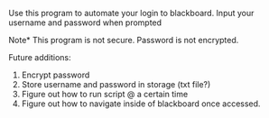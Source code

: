 Use this program to automate your login to blackboard.
Input your username and password when prompted

Note* 
This program is not secure. Password is not encrypted.

Future additions:
1. Encrypt password
2. Store username and password in storage (txt file?)
3. Figure out how to run script @ a certain time
4. Figure out how to navigate inside of blackboard once accessed. 
